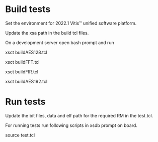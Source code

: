 # Build tests

Set the environment for 2022.1 Vitis™ unified software platform.

Update the xsa path in the build tcl files. 

On a development server open bash prompt and run 

xsct buildAES128.tcl

xsct buildFFT.tcl

xsct buildFIR.tcl

xsct buildAES192.tcl

# Run tests

Update the bit files, data and elf path for the required RM in the test.tcl. 

For running tests run following scripts in xsdb prompt on board.

source test.tcl
